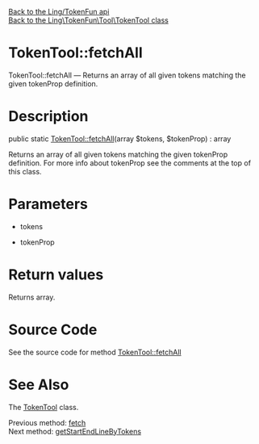 [Back to the Ling/TokenFun api](https://github.com/lingtalfi/TokenFun/blob/master/doc/api/Ling/TokenFun.md)<br>
[Back to the Ling\TokenFun\Tool\TokenTool class](https://github.com/lingtalfi/TokenFun/blob/master/doc/api/Ling/TokenFun/Tool/TokenTool.md)


TokenTool::fetchAll
================



TokenTool::fetchAll — Returns an array of all given tokens matching the given tokenProp definition.




Description
================


public static [TokenTool::fetchAll](https://github.com/lingtalfi/TokenFun/blob/master/doc/api/Ling/TokenFun/Tool/TokenTool/fetchAll.md)(array $tokens, $tokenProp) : array




Returns an array of all given tokens matching the given tokenProp definition.
For more info about tokenProp see the comments at the top of this class.




Parameters
================


- tokens

    

- tokenProp

    


Return values
================

Returns array.








Source Code
===========
See the source code for method [TokenTool::fetchAll](https://github.com/lingtalfi/TokenFun/blob/master/Tool/TokenTool.php#L106-L115)


See Also
================

The [TokenTool](https://github.com/lingtalfi/TokenFun/blob/master/doc/api/Ling/TokenFun/Tool/TokenTool.md) class.

Previous method: [fetch](https://github.com/lingtalfi/TokenFun/blob/master/doc/api/Ling/TokenFun/Tool/TokenTool/fetch.md)<br>Next method: [getStartEndLineByTokens](https://github.com/lingtalfi/TokenFun/blob/master/doc/api/Ling/TokenFun/Tool/TokenTool/getStartEndLineByTokens.md)<br>


